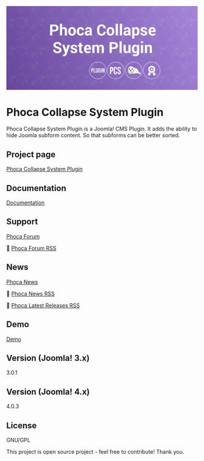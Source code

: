 



![Phoca Collapse System Plugin](https://github.com/PhocaCz/PhocaCollapse/blob/main/phocacollapse.png?raw=true)

# Phoca Collapse System Plugin



Phoca Collapse System Plugin is a Joomla! CMS Plugin. It adds the ability to hide Joomla subform content. So that subforms can be better sorted.



## Project page

[Phoca Collapse System Plugin](https://www.phoca.cz/phoca-collapse-system-plugin)



## Documentation

[Documentation](https://www.phoca.cz/documentation/category/100-phoca-collapse-system-plugin)





## Support

[Phoca Forum](https://www.phoca.cz/forum)

:bell: [Phoca Forum RSS](https://www.phoca.cz/forum/app.php/feed)



## News

[Phoca News](https://www.phoca.cz/news)

:bell: [Phoca News RSS](https://www.phoca.cz/news?format=feed&type=rss)

:bell: [Phoca Latest Releases RSS](https://www.phoca.cz/download/feed/111?format=feed&type=rss)



## Demo

[Demo](https://www.phoca.cz/)



## Version (Joomla! 3.x)

3.0.1

## Version (Joomla! 4.x)

4.0.3



## License

GNU/GPL



This project is open source project - feel free to contribute! Thank you.
